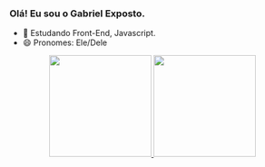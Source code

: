 ### Olá! Eu sou o Gabriel Exposto.

- 🌱 Estudando Front-End, Javascript.
- 😄 Pronomes: Ele/Dele

<div align="center">
  <a href="thttps://github.com/SUPerchokki">
  <img height="180em" src="https://github-readme-stats.vercel.app/api?username=SUPerchokki&show_icons=true&theme=tokyonight&include_all_commits=true&count_private=true"/>
  <img height="180em" src="https://github-readme-stats.vercel.app/api/top-langs/?username=SUPerchokki&layout=compact&langs_count=7&theme=tokyonight"/>
</div>

